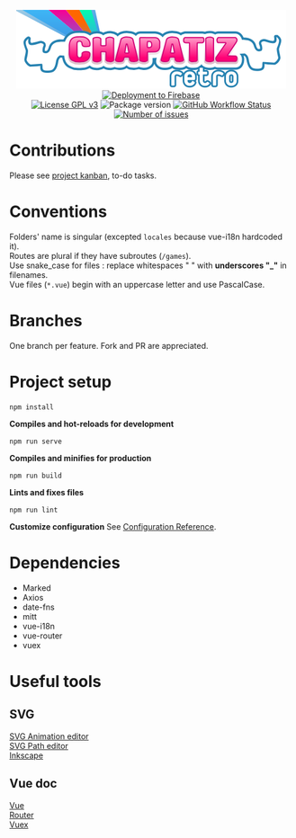 <p align="center">
  <a href="https://chapatizretro.com"><img alt="Chapatiz Retro" src="src/asset/img/logo.svg" /></a><br>
  <a href="https://chzretro-front.web.app"><img alt="Deployment to Firebase" src="https://img.shields.io/github/workflow/status/tigriz/chzretro-front/Deploy%20to%20Firebase%20Hosting%20on%20merge?label=preview&logo=firebase"></a><br>
  <a href="http://www.gnu.org/licenses/gpl-3.0" target="_blank"><img alt="License GPL v3" src="https://img.shields.io/badge/license-GPL%20v3-blue.svg" /></a>
  <img alt="Package version" src="https://img.shields.io/github/package-json/v/tigriz/chzretro-front" />
  <a href="https://github.com/Tigriz/chzretro-front/actions/workflows/codeql-analysis.yml"><img alt="GitHub Workflow Status" src="https://img.shields.io/github/workflow/status/tigriz/chzretro-front/CodeQL?label=quality"></a>
  <a href="https://github.com/Tigriz/chzretro-front/issues"><img alt="Number of issues" src="https://img.shields.io/github/issues/Tigriz/chzretro-front" /></a>
</p>

# Contributions

Please see [project kanban](https://github.com/Tigriz/chzretro-front/projects/1), to-do tasks.

# Conventions

Folders' name is singular (excepted `locales` because vue-i18n hardcoded it).  
Routes are plural if they have subroutes (`/games`).  
Use snake_case for files : replace whitespaces " " with **underscores "_"** in filenames.  
Vue files (`*.vue`) begin with an uppercase letter and use PascalCase.

# Branches

One branch per feature.
Fork and PR are appreciated.

# Project setup

```
npm install
```

**Compiles and hot-reloads for development**

```
npm run serve
```

**Compiles and minifies for production**

```
npm run build
```

**Lints and fixes files**

```
npm run lint
```

**Customize configuration**
See [Configuration Reference](https://cli.vuejs.org/config/).

# Dependencies
- Marked
- Axios
- date-fns
- mitt
- vue-i18n
- vue-router
- vuex

# Useful tools
## SVG
[SVG Animation editor](http://anigen.org/versions/0_8_1/)  
[SVG Path editor](https://yqnn.github.io/svg-path-editor/)  
[Inkscape](https://inkscape.org/)  

## Vue doc
[Vue](https://v3.vuejs.org/)  
[Router](https://next.router.vuejs.org/)  
[Vuex](https://next.vuex.vuejs.org/)  
